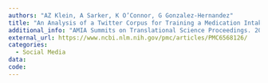 ```yaml
---
authors: "AZ Klein, A Sarker, K O’Connor, G Gonzalez-Hernandez"
title: "An Analysis of a Twitter Corpus for Training a Medication Intake Classifier."
additional_info: "AMIA Summits on Translational Science Proceedings. 2019; 2019: 102–106."
external_url: https://www.ncbi.nlm.nih.gov/pmc/articles/PMC6568126/
categories:
  - Social Media
data:
code:
---
```

